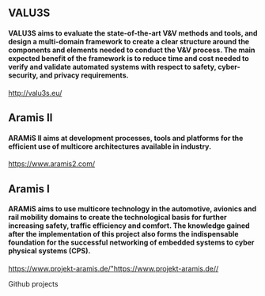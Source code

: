 ## VALU3S
#### VALU3S aims to evaluate the state-of-the-art V&V methods and tools, and design a multi-domain framework to create a clear structure around the components and elements needed to conduct the V&V process. The main expected benefit of the framework is to reduce time and cost needed to verify and validate automated systems with respect to safety, cyber-security, and privacy requirements. 
<a href="http://valu3s.eu/">http://valu3s.eu/</a>


## Aramis II
#### ARAMiS II aims at development processes, tools and platforms for the efficient use of multicore architectures available in industry.
<a href="https://www.aramis2.com/">https://www.aramis2.com/</a>

## Aramis I
#### ARAMiS aims to use multicore technology in the automotive, avionics and rail mobility domains to create the technological basis for further increasing safety, traffic efficiency and comfort. The knowledge gained after the implementation of this project also forms the indispensable foundation for the successful networking of embedded systems to cyber physical systems (CPS).
<https://www.projekt-aramis.de/">https://www.projekt-aramis.de//</a>
 
Github projects
